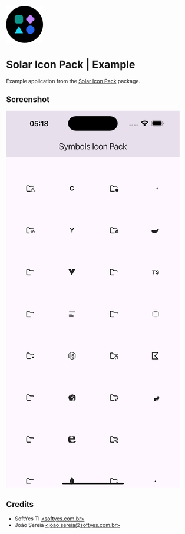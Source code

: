 <img width="100" height="100" src="../assets/logo.png" alt="app logo">

# Solar Icon Pack | Example

Example application from the [Solar Icon Pack](https://pub.dev/packages/symbols_icon_pack) package.

## Screenshot

![Example App](../assets/screenshots/image.png)

## Credits

* SoftYes TI [\<softyes.com.br\>](https://softyes.com.br)
* João Sereia [\<joao.sereia@softyes.com.br\>](mailto:joao.sereia@softyes.com.br)
